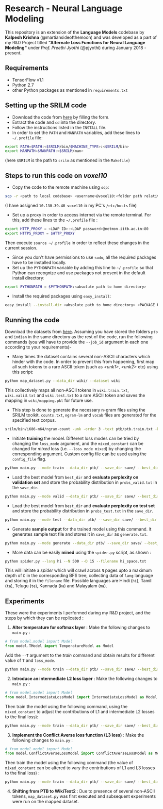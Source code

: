 # Research - Neural Language Modeling
This repository is an extension of the **Language Models** codebase by **Kalpesh Krishna** (@martiansideofthemoon) and was developed as a part of my R&D Project titled **"Alternate Loss Functions for Neural Language Modeling"** under *Prof. Preethi Jyothi* (@pjyothi) during January 2018 - present.

## Requirements
* TensorFlow v1.1
* Python 2.7
* other Python packages as mentioned in `requirements.txt`
## Setting up the SRILM code
* Download the code from [here](http://verispeak.com/projects/srilm/download.html) by filling the form.
* Extract the code and `cd` into the directory.
* Follow the instructions listed in the `INSTALL` file.
* In order to set the `PATH` and `MANPATH` variables, add these lines to `~/.profile` file:
```bash
export PATH=$PATH:<$SRILM/bin/$MACHINE_TYPE>:<$SRILM/bin>
export MANPATH=$MANPATH:<$SRILM/man>
```
(here `$SRILM` is the path to `srilm` as mentioned in the `Makefile`)
## Steps to run this code on *voxel10*
* Copy the code to the remote machine using `scp`:
```bash
scp -r <path to local codebase> <username>@voxel10:<folder path relative to remote home directory>
```
(I have assigned `10.130.39.40 voxel10` in my PC's `/etc/hosts` file)
* Set up a proxy in order to access internet via the remote terminal. For this, add these lines to the `~/.profile` file :
```bash
export HTTP_PROXY = <LDAP ID>:<LDAP password>@netmon.iitb.ac.in:80
export HTTPS_PROXY = $HTTP_PROXY
```
Then execute `source ~/.profile` in order to reflect these changes in the current session.
* Since you don't have permissions to use `sudo`, all the required packages have to be installed locally.
* Set up the `PYTHONPATH` variable by adding this line to `~/.profile` so that Python can recognize and use packages not present in the default install directory:
```bash
export PYTHONPATH = $PYTHONPATH:<absolute path to home directory>
```
* Install the required packages using `easy_install`:
```bash
easy_install --install-dir <absolute path to home directory> <PACKAGE NAME>
```
## Running the code
Download the datasets from [here](https://drive.google.com/file/d/0B5Y_SiDYwIObaE52dmZ0YVFXckU/view?usp=sharing). Assuming you have stored the folders `ptb` and `indian` in the same directory as the rest of the code, run the following commands (you will have to provide the `--job_id` argument in each one according to your requirements)-
* Many times the dataset contains several non-ASCII characters which hinder with the code. In order to prevent this from happening, first map all such tokens to a rare ASCII token (such as *\<unk1\>*, *\<unk2\>* etc) using this script:
```bash
python map_dataset.py --data_dir wiki/ --dataset wiki
```
This collectively maps all non-ASCII tokens in `wiki.train.txt`, `wiki.valid.txt` and `wiki.test.txt` to a rare ASCII token and saves the mapping in `wiki/mapping.pkl` for future use.
* This step is done to generate the necessary n-gram files using the SRILM toolkit. `counts.txt`, `ngram-lm` and `vocab` files are generated for the specified text corpus.
```bash
srilm/bin/i686-m64/ngram-count -unk -order 3 -text ptb/ptb.train.txt -kndiscount1 -kndiscount2 -kndiscount3 -write ptb/counts.txt -lm ptb/ngram-lm -interpolate2 -gt3min 1 -write-vocab ptb/vocab
```
* Initiate **training** the model. Different loss modes can be tried by changing the `loss_mode` argument, and the `mixed_constant` can be changed for *mixed* loss (i.e. `--loss_mode mixed`) by changing the corresponding argument. Custom config file can be used using the `config_file` flag.

```bash
python main.py --mode train --data_dir ptb/ --save_dir save/ --best_dir save_best --config_file config/sgd.yml --lm ngram-lm --loss_mode l1 [--mixed_constant 0.6]
```
* Load the best model from `best_dir` and **evaluate perplexity on validation set** and store the probability distribution in `probs_valid.txt` in the `save_dir`.
```bash
python main.py --mode valid --data_dir ptb/ --save_dir save/ --best_dir save_best --config_file config/sgd.yml --lm ngram-lm
```
* Load the best model from `best_dir` and **evaluate perplexity on test set** and store the probability distribution in `probs_test.txt` in the `save_dir`.
```bash
python main.py --mode test --data_dir ptb/ --save_dir save/ --best_dir save_best --config_file config/sgd.yml --lm ngram-lm
```
* Generate **sample output** for the trained model using this command. It generates sample text file and stores it in `save_dir` as `generate.txt`.
```bash
python main.py --mode generate --data_dir ptb/ --save_dir save/ --best_dir save_best --config_file config/sgd.yml --lm ngram-lm
```
* More data can be easily **mined** using the `spider.py` script, as shown :
```bash
python spider.py --lang hi --N 500 --D 15 --filename hi_space.txt
```
This will initiate a *spider* which will crawl across `N` pages upto a maximum depth of `D` in the corresponding BFS tree, collecting data of `lang` language and storing it in the `filename` file. Possible languages are Hindi (`hi`), Tamil (`ta`), Telugu (`te`), Kannada (`ka`) and Malayalam (`ma`).

## Experiments
These were the experiments I performed during my R&D project, and the steps by which they can be replicated :
1. **Alter temperature for softmax layer** : Make the following changes to `main.py` :
```python
# from model.model import Model
from model.TModel import TemperatureModel as Model
```

Add the `--T` argument to the *train* command and obtain results for different value of `T` and `loss_mode`.
```bash
python main.py --mode train --data_dir ptb/ --save_dir save/ --best_dir save_best --config_file config/sgd.yml --lm ngram-lm --loss_mode l1 --T 5
```
2. **Introduce an intermediate L2 loss layer** : Make the following changes to `main.py` :
```python
# from model.model import Model
from model.IntermediateLossModel import IntermediateLossModel as Model
```
Then train the model using the following command, using the `mixed_constant` to adjust the contributions of L1 and intermediate L2 losses to the final loss):
```bash
python main.py --mode train --data_dir ptb/ --save_dir save/ --best_dir save_best --config_file config/sgd.yml --lm ngram-lm --job_id intermediate_loss --loss_mode mixed --mixed_constant 0.5
```
3. **Implement the Conflict Averse loss function (L3 loss)** : Make the following changes to `main.py` :
```python
# from model.model import Model
from model.ConflictAverseLossModel import ConflictAverseLossModel as Model
```
Then train the model using the following command (the value of `mixed_constant` can be altered to vary the contributions of L1 and L3 losses to the final loss) :
```bash
python main.py --mode train --data_dir ptb/ --save_dir save/ --best_dir save_best --config_file config/sgd.yml --lm ngram-lm --job_id ca_model --loss_mode mixed --mixed_constant 0.99
```
4. **Shifting from PTB to WikiText2** : Due to presence of several non-ASCII tokens, `map_dataset.py` was first executed and subsequent experiments were run on the mapped dataset.
